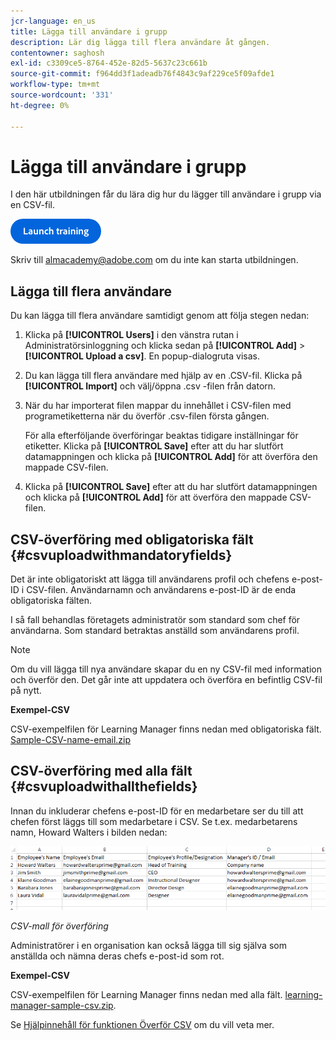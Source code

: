 ```yaml
---
jcr-language: en_us
title: Lägga till användare i grupp
description: Lär dig lägga till flera användare åt gången.
contentowner: saghosh
exl-id: c3309ce5-8764-452e-82d5-5637c23c661b
source-git-commit: f964dd3f1adeadb76f4843c9af229ce5f09afde1
workflow-type: tm+mt
source-wordcount: '331'
ht-degree: 0%

---
```


# Lägga till användare i grupp

I den här utbildningen får du lära dig hur du lägger till användare i grupp via en CSV-fil.

[![knapp](feature-summary/assets/launch-training-button.png)](https://learningmanager.adobe.com/app/learner?accountId=98632&amp;sdid=51TC8QS1&amp;mv=display&amp;mv2=display#/course/7555555)

Skriv till <almacademy@adobe.com> om du inte kan starta utbildningen.

## Lägga till flera användare

Du kan lägga till flera användare samtidigt genom att följa stegen nedan:

1. Klicka på **[!UICONTROL Users]** i den vänstra rutan i Administratörsinloggning och klicka sedan på **[!UICONTROL Add]** > **[!UICONTROL Upload a csv]**. En popup-dialogruta visas.

1. Du kan lägga till flera användare med hjälp av en .CSV-fil. Klicka på **[!UICONTROL Import]** och välj/öppna .csv -filen från datorn.

1. När du har importerat filen mappar du innehållet i CSV-filen med programetiketterna när du överför .csv-filen första gången.

   För alla efterföljande överföringar beaktas tidigare inställningar för etiketter. Klicka på **[!UICONTROL Save]** efter att du har slutfört datamappningen och klicka på **[!UICONTROL Add]** för att överföra den mappade CSV-filen.

1. Klicka på **[!UICONTROL Save]** efter att du har slutfört datamappningen och klicka på **[!UICONTROL Add]** för att överföra den mappade CSV-filen.

## CSV-överföring med obligatoriska fält {#csvuploadwithmandatoryfields}

Det är inte obligatoriskt att lägga till användarens profil och chefens e-post-ID i CSV-filen. Användarnamn och användarens e-post-ID är de enda obligatoriska fälten.

I så fall behandlas företagets administratör som standard som chef för användarna. Som standard betraktas anställd som användarens profil.

>[!NOTE]
>
>Om du vill lägga till nya användare skapar du en ny CSV-fil med information och överför den. Det går inte att uppdatera och överföra en befintlig CSV-fil på nytt.

**Exempel-CSV**

CSV-exempelfilen för Learning Manager finns nedan med obligatoriska fält.
[Sample-CSV-name-email.zip](assets/sample-csv-name-email.zip)

## CSV-överföring med alla fält {#csvuploadwithallthefields}

Innan du inkluderar chefens e-post-ID för en medarbetare ser du till att chefen först läggs till som medarbetare i CSV. Se t.ex. medarbetarens namn, Howard Walters i bilden nedan:

![](assets/csv-example.png)

*CSV-mall för överföring*

Administratörer i en organisation kan också lägga till sig själva som anställda och nämna deras chefs e-post-id som rot.

**Exempel-CSV**

CSV-exempelfilen för Learning Manager finns nedan med alla fält.
[learning-manager-sample-csv.zip](assets/learning-manager-sample-csv.zip).

Se [Hjälpinnehåll för funktionen Överför CSV](/help/migrated/administrators/feature-summary/add-users-user-groups.md) om du vill veta mer.
